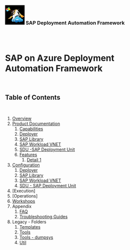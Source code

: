 ### <img src="assets/images/UnicornSAPBlack256x256.png" width="64px"> SAP Deployment Automation Framework <!-- omit in toc -->
<br/><br/>

# SAP on Azure Deployment Automation Framework <!-- omit in toc -->

<br/>

## Table of Contents
<br/>

1. [Overview](overview.md)
2. [Product Documentation](Software_Documentation/Product_Documentation/product_doc.md)
   1. [Capabilities](Software_Documentation/Product_Documentation/capabilities.md)
   2. [Deployer](Software_Documentation/Product_Documentation/deployer.md)
   3. [SAP Library](Software_Documentation/Product_Documentation/sap_library.md)
   4. [SAP Workload VNET](Software_Documentation/Product_Documentation/sap-Workload_vnet.md)
   5. [SDU -SAP Deployment Unit](Software_Documentation/Product_Documentation/sap_deployment_unit.md)
   6. [Features](Software_Documentation/Product_Documentation/features.md)
      1. [Detail 1]()
3. [Configuration](Software_Documentation/Product_Documentation/User_Documentation/End_User/configuration/configuration.md)
   1. [Deployer](Software_Documentation/Product_Documentation/User_Documentation/End_User/configuration/config_deployer.md)
   2. [SAP Library](Software_Documentation/Product_Documentation/User_Documentation/End_User/configuration/config_sap_library.md)
   3. [SAP Workload VNET](Software_Documentation/Product_Documentation/User_Documentation/End_User/configuration/config_sap_workload_vnet.md)
   4. [SDU - SAP Deployment Unit](Software_Documentation/Product_Documentation/User_Documentation/End_User/configuration/config_sap_deployment_unit.md)
4. [Execution]
5. [Operations]
6. [Workshops](Software_Documentation/Product_Documentation/User_Documentation/End_User/Workshops/workshops.md)
7. Appendix
   1. [FAQ](Software_Documentation/Product_Documentation/System_Documentation/Maintenance_or_Help_Guide/faq.md)
   2. [Troubleshooting Guides](Software_Documentation/Product_Documentation/System_Documentation/Maintenance_or_Help_Guide/troubleshooting_guides.md)
8. Legacy - Folders
   1. [Templates](../sort/templates-readme.md)
   2. [Tools](../sort/tools-readme.md)
   3. [Tools - dumpsys](../sort/tools-dumpsystem-readme.md)
   4. [Util](../sort/util-readme.md)



<br/><br/>


